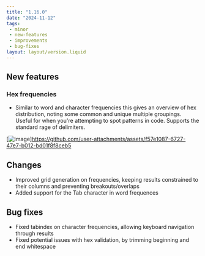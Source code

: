 ```yaml
---
title: "1.16.0"
date: "2024-11-12"
tags: 
 - minor
 - new-features
 - improvements
 - bug-fixes
layout: layout/version.liquid
---
```

## New features
### Hex frequencies
- Similar to word and character frequencies this gives an overview of hex distribution, noting some common and unique multiple groupings. Useful for when you're attempting to spot patterns in code. Supports the standard rage of delimiters.

[![image](https://github.com/user-attachments/assets/f57e1087-6727-47e7-b012-bd01f8f8ceb5)]https://github.com/user-attachments/assets/f57e1087-6727-47e7-b012-bd01f8f8ceb5


## Changes
- Improved grid generation on frequencies, keeping results constrained to their columns and preventing breakouts/overlaps
- Added support for the Tab character in word frequences

## Bug fixes
- Fixed tabindex on character frequencies, allowing keyboard navigation through results
- Fixed potential issues with hex validation, by trimming beginning and end whitespace